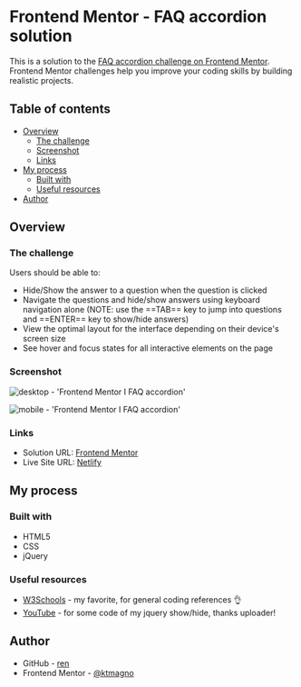 # Frontend Mentor - FAQ accordion solution

This is a solution to the [FAQ accordion challenge on Frontend Mentor](https://www.frontendmentor.io/challenges/faq-accordion-wyfFdeBwBz). Frontend Mentor challenges help you improve your coding skills by building realistic projects.

## Table of contents

- [Overview](#overview)
  - [The challenge](#the-challenge)
  - [Screenshot](#screenshot)
  - [Links](#links)
- [My process](#my-process)
  - [Built with](#built-with)
  - [Useful resources](#useful-resources)
- [Author](#author)

## Overview

### The challenge

Users should be able to:

- Hide/Show the answer to a question when the question is clicked
- Navigate the questions and hide/show answers using keyboard navigation alone (NOTE: use the ==TAB== key to jump into questions and ==ENTER== key to show/hide answers)
- View the optimal layout for the interface depending on their device's screen size
- See hover and focus states for all interactive elements on the page

### Screenshot

![desktop - 'Frontend Mentor I FAQ accordion'](https://github.com/ktmagno/faq-accordion-challenge/assets/160462399/75dfcace-9a73-432b-8c16-7f9062c8a775)

![mobile - 'Frontend Mentor I FAQ accordion'](https://github.com/ktmagno/faq-accordion-challenge/assets/160462399/9e6acc77-f98b-462b-a7d7-5aa6d1916980)

### Links

- Solution URL: [Frontend Mentor](https://www.frontendmentor.io/solutions/responsive-faq-accordion-using-jquery-U7iPGluF0q)
- Live Site URL: [Netlify](https://fem-responsive-faq-accordion.netlify.app/)

## My process

### Built with

- HTML5
- CSS
- jQuery

### Useful resources

- [W3Schools](https://www.w3schools.com/) - my favorite, for general coding references 👌
- [YouTube](https://www.youtube.com/watch?v=5nizvrVqfEg) - for some code of my jquery show/hide, thanks uploader!

## Author

- GitHub - [ren](https://github.com/ktmagno)
- Frontend Mentor - [@ktmagno](https://www.frontendmentor.io/profile/ktmagno)
